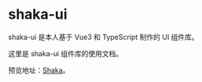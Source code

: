 # shaka-ui

shaka-ui 是本人基于 Vue3 和 TypeScript 制作的 UI 组件库。

这里是 shaka-ui 组件库的使用文档。

预览地址：[Shaka](https://gongyue233.github.io/shaka-ui-website/#/)。

